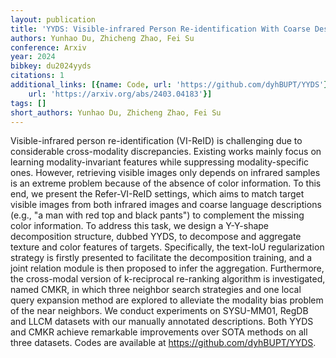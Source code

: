 ```yaml
---
layout: publication
title: 'YYDS: Visible-infrared Person Re-identification With Coarse Descriptions'
authors: Yunhao Du, Zhicheng Zhao, Fei Su
conference: Arxiv
year: 2024
bibkey: du2024yyds
citations: 1
additional_links: [{name: Code, url: 'https://github.com/dyhBUPT/YYDS'}, {name: Paper,
    url: 'https://arxiv.org/abs/2403.04183'}]
tags: []
short_authors: Yunhao Du, Zhicheng Zhao, Fei Su
---
```

Visible-infrared person re-identification (VI-ReID) is challenging due to
considerable cross-modality discrepancies. Existing works mainly focus on
learning modality-invariant features while suppressing modality-specific ones.
However, retrieving visible images only depends on infrared samples is an
extreme problem because of the absence of color information. To this end, we
present the Refer-VI-ReID settings, which aims to match target visible images
from both infrared images and coarse language descriptions (e.g., "a man with
red top and black pants") to complement the missing color information. To
address this task, we design a Y-Y-shape decomposition structure, dubbed YYDS,
to decompose and aggregate texture and color features of targets. Specifically,
the text-IoU regularization strategy is firstly presented to facilitate the
decomposition training, and a joint relation module is then proposed to infer
the aggregation. Furthermore, the cross-modal version of k-reciprocal
re-ranking algorithm is investigated, named CMKR, in which three neighbor
search strategies and one local query expansion method are explored to
alleviate the modality bias problem of the near neighbors. We conduct
experiments on SYSU-MM01, RegDB and LLCM datasets with our manually annotated
descriptions. Both YYDS and CMKR achieve remarkable improvements over SOTA
methods on all three datasets. Codes are available at
https://github.com/dyhBUPT/YYDS.